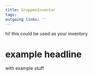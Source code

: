```yaml
---
title: GruppenInventar  
tags:   
outgoing links: ''  
---
```

hi! this could be used as your inventory

# example headline
with example stuff
